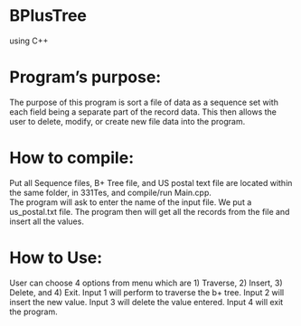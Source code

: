# BPlusTree
using C++

# Program’s purpose:
The purpose of this program is sort a file of data as a sequence set with each field being a separate part of the record data. This then allows the user to delete, modify, or create new file data into the program. 

# How to compile:
Put all Sequence files, B+ Tree file, and US postal text file are located within the same folder, in 331Tes, and compile/run Main.cpp.  
The program will ask to enter the name of the input file.
We put a us_postal.txt file.
The program then will get all the records from the file and insert all the values.

# How to Use: 
User can choose 4 options from menu which are 1) Traverse, 2) Insert, 3) Delete, and 4) Exit. Input 1 will perform to traverse the b+ tree. Input 2 will insert the new value. Input 3 will delete the value entered. Input 4 will exit the program.
